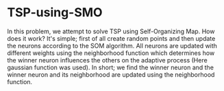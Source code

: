 # TSP-using-SMO

In this problem, we attempt to solve TSP using Self-Organizing Map. How does it work? It's simple; first of all create random points and then update the neurons according to the SOM algorithm. All neurons are updated with different weights using the neighborhood function which determines how the winner neuron influences the others on the adaptive process (Here gaussian function was used). In short; we find the winner neuron and the winner neuron and its neighborhood are updated using the neighborhood function.
